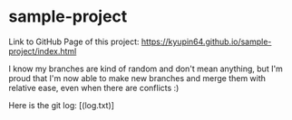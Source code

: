 # sample-project
Link to GitHub Page of this project: https://kyupin64.github.io/sample-project/index.html

I know my branches are kind of random and don't mean anything, but I'm proud that I'm now able to make new branches and merge them with relative ease, even when there are conflicts :)

Here is the git log: [(log.txt)]